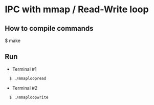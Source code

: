 # IPC with mmap / Read-Write loop 
## How to compile commands

 $ make

## Run

- Terminal #1

```
  $ ./mmaploopread
```

- Terminal #2

```
  $ ./mmaploopwrite
```
